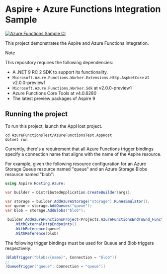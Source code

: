 # Aspire + Azure Functions Integration Sample

[![Azure Functions Sample CI](https://github.com/captainsafia/AspireAzureFunctionsSample/actions/workflows/ci.yml/badge.svg)](https://github.com/captainsafia/AspireAzureFunctionsSample/actions/workflows/ci.yml)

This project demonstrates the Aspire and Azure Functions integration.

> [!NOTE]  
> This repository requires the following dependencies:
> - A .NET 9 RC 2 SDK to support its functionality.
> - `Microsoft.Azure.Functions.Worker.Extensions.Http.AspNetCore` at v2.0.0-preview1
> - `Microsoft.Azure.Functions.Worker.Sdk` at v2.0.0-preview1
> - Azure Functions Core Tools at v4.0.6280
> - The latest preview packages of Aspire 9

## Running the project

To run this project, launch the AppHost project.

```
cd AzureFunctionsTest/AzureFunctionsTest.AppHost
dotnet run
```

Currently, there's a requirement that all Azure Functions trigger bindings specify a connection name that aligns with the name of the Aspire resource.

For example, given the following resource configuration for an Azure Storage Queue resource named "queue" and an Azure Storage Blobs resource named "blob":

```csharp
using Aspire.Hosting.Azure;

var builder = DistributedApplication.CreateBuilder(args);

var storage = builder.AddAzureStorage("storage").RunAsEmulator();
var queue = storage.AddQueues("queue");
var blob = storage.AddBlobs("blob");

 builder.AddAzureFunctionsProject<Projects.AzureFunctionsEndToEnd_Functions>("funcapp")
    .WithExternalHttpEndpoints()
    .WithReference(queue)
    .WithReference(blob)
```

The following trigger bindings must be used for Queue and Blob triggers respectively:

```csharp
[BlobTrigger("blobs/{name}", Connection = "blob")]
// ...
[QueueTrigger("queue", Connection = "queue")] 
```
 